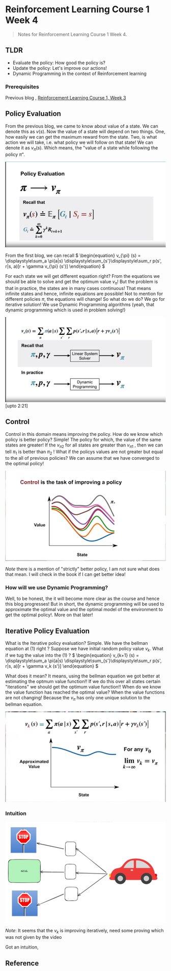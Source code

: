 # Reinforcement Learning Course 1 Week 4

> Notes for Reinforcement Learning Course 1 Week 4.

## TLDR

- Evaluate the policy: How good the policy is?
- Update the policy: Let's improve our actions!
- Dynamic Programming in the context of Reinforcement learning

### Prerequisites

Previous blog , [Reinforcement Learning Course 1, Week 3](https://sezan92.github.io/2023/11/21/RL-course1-w3-blog.html)

## Policy Evaluation

From the previous blog, we came to know about value of a state. We can denote this as $v(s)$. Now the value of a state will depend on two things. One, how easily we can get the maximum reward from the state. Two, is what action we will take, i.e. what policy we will follow on that state! We can denote it as $v_{\pi}(s)$. Which means, the "value of a state while following the policy $\pi$".

![](/images/RL_1_W4_blog/image_1_Policy_Evaluation.png)

From the first blog, we can recall
$
\begin{equation}
v_{\pi} (s) = \displaystyle\sum_a \pi(a|s) \displaystyle\sum_{s'}\displaystyle\sum_r p(s', r|s, a)[r + \gamma v_{\pi} (s')]
\end{equation}
$

For each state we will get different equation right? From the equations we should be able to solve and get the optimum value $v_{\pi}$! But the problem is that in practice, the states are in many cases continuous! That means infinite states and hence, infinite equations are possible! Not to mention for different policies $\pi$, the equations will change! So what do we do? We go for iterative solution! We use Dynamic Programming algorithms (yeah, that dynamic programming which is used in problem solving!)

![](/images/RL_1_W4_blog/image_2_LinearSolver_DP.png) [upto 2:21]



## Control

Control in this domain means improving the policy. How do we know which policy is better policy? Simple! The policy for which, the value of the same states are greater! If the $v_{\pi2}$ for all states are greater than $v_{\pi1}$ , then we can tell $\pi_1$ is better than $\pi_2$ ! What if the policys values are not greater but equal to the all of previous policies? We can assume that we have converged to the optimal policy!

![](/images/RL_1_W4_blog/image_3_Control_improving_policy.png)

*Note* there is a mention of "strictly" better policy, I am not sure what does that mean. I will check in the book if I can get better idea!

### How will we use Dynamic Programming? 

Well, to be honest, the it will become more clear as the course and hence this blog progresses! But in short, the dynamic programming will be used to approximate the optimal value and the optimal model of the environment to get the optimal policy!. More on that later!

## Iterative Policy Evaluation

What is the Iterative policy evaluation? Simple. We have the bellman equation at (1) right ? 
Suppose we have initial random policy value $v_k$. What if we tug the value into the (1) ?
$
\begin{equation}
v_{k+1} (s) = \displaystyle\sum_a \pi(a|s) \displaystyle\sum_{s'}\displaystyle\sum_r p(s', r|s, a)[r + \gamma v_k (s')]
\end{equation}
$

What does it mean? It means, using the bellman equation we got better at estimating the optmum value function!! If we do this over all states certain "iterations" we should get the optimum value function!! When do we know the value function has reached the optimal value? When the value functions are not changing! Because the $v_{\pi}$ has only one unique solution to the bellman equation.

![](/images/RL_1_W4_blog/image_5_vk_vpi.png)

### Intuition

![intuition](/images/RL_1_W4_blog/image_6_policy_evaluation_intuition.png)

*Note*: It seems that the $v_k$ is improving iteratively, need some proving which was not given by the video

Got an intuition, 



## Reference
